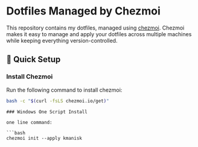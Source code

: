 # Dotfiles Managed by Chezmoi

This repository contains my dotfiles, managed using [chezmoi](https://www.chezmoi.io). Chezmoi makes it easy to manage and apply your dotfiles across multiple machines while keeping everything version-controlled.

## 🚀 Quick Setup

### Install Chezmoi

Run the following command to install chezmoi:

```bash
bash -c "$(curl -fsLS chezmoi.io/get)"
```

```
### Windows One Script Install 

one line command:

```bash
chezmoi init --apply kmanisk

```
